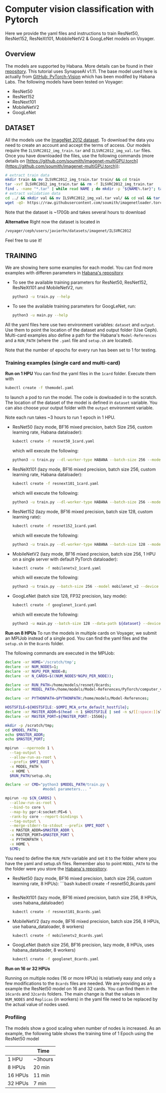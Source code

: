 # Computer vision classification with Pytorch
Here we provide the yaml files and instructions to train ResNet50, ResNet152, ResNeXt101, MobbileNetV2 & GoogLeNet models on Voyager.

## Overview

The models are supported by Habana. More details can be found in their [repository](https://github.com/HabanaAI/Model-References/tree/master/PyTorch/computer_vision/classification/torchvision). This tutorial uses SynapseAI v1.11. The base model used here is actually from [GitHub: PyTorch-Vision](https://github.com/pytorch/vision/tree/release/0.10/torchvision/models) which has been modifed by Habana Labs. The following models have been tested on Voyager:

- ResNet50
- ResNet152
- ResNext101
- MobileNetV2
- GoogLeNet


## DATASET

All the models use the [ImageNet 2012 dataset](https://image-net.org/download.php). To download the data you need to create an account and accept the terms of access. Our models require the `ILSVRC2012_img_train.tar` and `ILSVRC2012_img_val.tar` files. Once you have downloaded the files, use the following commands (more details on [https://github.com/soumith/imagenet-multiGPU.torch](https://github.com/soumith/imagenet-multiGPU.torch)):

```bash
# extract train data
mkdir train && mv ILSVRC2012_img_train.tar train/ && cd train
tar -xvf ILSVRC2012_img_train.tar && rm -f ILSVRC2012_img_train.tar
find . -name "*.tar" | while read NAME ; do mkdir -p "${NAME%.tar}"; tar -xvf "${NAME}" -C "${NAME%.tar}"; rm -f "${NAME}"; done
# extract validation data
cd ../ && mkdir val && mv ILSVRC2012_img_val.tar val/ && cd val && tar -xvf ILSVRC2012_img_val.tar
wget -qO- https://raw.githubusercontent.com/soumith/imagenetloader.torch/master/valprep.sh | bash
```  
Note that the dataset is ~170Gb and takes several hours to download

**Alternative**
Right now the dataset is located in
```bash
/voyager/ceph/users/javierhn/datasets/imagenet/ILSVRC2012
```

Feel free to use it!

## TRAINING

We are showing here some examples for each model. You can find more examples with differen parameters in [Habana's repository](https://github.com/HabanaAI/Model-References/tree/master/PyTorch/computer_vision/classification/torchvision)
- To see the available training parameters for ResNet50, ResNet152, ResNeXt101 and MobileNetV2, run:
  ```bash
  python3 -u train.py --help
  ```
- To see the available training parameters for GoogLeNet, run:
  ```bash
  python3 -u main.py --help
  ```

All the yaml files here use two environment variables: `dataset` and `output`. Use them to point the location of the dataset and output folder (Use Ceph). Multi-card examples also define a path for the Habana's `Model-References` and a `RUN_PATH` (where the `.yaml` file and `setup.sh` are located).
 
Note that the number of epochs for every run has been set to 1 for testing.

### Training examples (single card and multi-card)
**Run on 1 HPU**
You can find the yaml files in the `1card` folder. Execute them with
```bash
kubectl create -f themodel.yaml
```
to launch a pod to run the model. The code is dowloaded in to the scratch. The location of the dataset of the model is defined in `dataset` variable. You can also choose your output folder with the `output` environment variable. 

Note each run takes ~3 hours to run 1 epoch in 1 HPU.

- ResNet50 (lazy mode, BF16 mixed precision, batch Size 256, custom learning rate, Habana dataloader):
  ```bash
  kubectl create -f resnet50_1card.yaml 
  ```
  which will execute the following:
  ```bash
  python3 -u train.py --dl-worker-type HABANA --batch-size 256 --model resnet50 --device hpu --workers 8 --print-freq 20 --dl-time-exclude False --deterministic --data-path ${dataset} --output-dir ${output} --save-checkpoint --epochs 1 --autocast  --lr 0.1 --custom-lr-values 0.1 0.01 0.001 0.0001 --custom-lr-milestones 0 30 60 80 
  ```
- ResNeXt101 (lazy mode, BF16 mixed precision, batch size 256, custom learning rate, Habana dataloader):
  ```bash
  kubectl create -f resnext101_1card.yaml 
  ```
  which will execute the following:
  ```bash
  python3 -u train.py --dl-worker-type HABANA --batch-size 256 --model resnext101_32x4d --device hpu --workers 8 --print-freq 20 --dl-time-exclude False --deterministic --data-path ${dataset} --output-dir ${output} --save-checkpoint --epochs 1 --autocast --lr 0.1 --custom-lr-values 0.1 0.01 0.001 0.0001 --custom-lr-milestones 0 30 60 80
  ```

- ResNet152 (lazy mode, BF16 mixed precision, batch size 128, custom learning rate):
  ```bash
  kubectl create -f resnet152_1card.yaml
  ```
  which will execute the following:
  ```bash
  python3 -u train.py --dl-worker-type HABANA --batch-size 128 --model resnet152 --device hpu --workers 8 --print-freq 20 --dl-time-exclude False --deterministic --data-path ${dataset} --output-dir ${output} --save-checkpoint --epochs 1 --autocast --lr 0.1 --custom-lr-values 0.1 0.01 0.001 0.0001 --custom-lr-milestones 0 30 60 80
  ```
- MobileNetV2 (lazy mode, BF16 mixed precision, batch size 256, 1 HPU on a single server with default PyTorch dataloader):
  ```bash
  kubectl create -f mobilenetv2_1card.yaml
  ```
  which will execute the following:
  ```bash
  python3 -u train.py --batch-size 256 --model mobilenet_v2 --device hpu --print-freq 10 --deterministic --data-path ${dataset} --output-dir ${output} --save-checkpoint --epochs 1 --autocast --dl-time-exclude=False --lr 0.045 --wd 0.00004 --lr-step-size 1 --lr-gamma 0.98 --momentum 0.9 
  ```
- GoogLeNet (batch size 128, FP32 precision, lazy mode):
  ```bash
  kubectl create -f googlenet_1card.yaml
  ```
  which will execute the following:
  ```bash
  python3 -u main.py --batch-size 128 --data-path ${dataset} --device hpu --dl-worker-type HABANA --epochs 1 --lr 0.07 --enable-lazy --model googlenet --seed 123 --no-aux-logits --print-interval 20 --workers 8
  ```


**Run on 8 HPUs**
To run the models in multiple cards on Voyager, we submit an MPIJob instead of a single pod. You can find the yaml files and the `setup.sh` in the `8cards` folder.

The following commands are executed in the MPIJob:

```bash
declare -xr HOME='/scratch/tmp';
declare -xr NUM_NODES=1;
declare -xr NGPU_PER_NODE=8;
declare -xr N_CARDS=$((NUM_NODES*NGPU_PER_NODE));

declare -xr RUN_PATH=/home/models/resnet/8cards;
declare -xr MODEL_PATH=/home/models/Model-References/PyTorch/computer_vision/classification/torchvision;

declare -xr PYTHONPATH=$PYTHONPATH:/home/models/Model-References;

HOSTSFILE=${HOSTSFILE:-$OMPI_MCA_orte_default_hostfile};
declare -xr MASTER_ADDR=$(head -n 1 $HOSTSFILE | sed -n s/[[:space:]]slots.*//p);
declare -xr MASTER_PORT=${MASTER_PORT:-15566};

mkdir -p /scratch/tmp;
cd $MODEL_PATH;
echo $MASTER_ADDR;
echo $MASTER_PORT;

mpirun  --npernode 1 \
  --tag-output \
  --allow-run-as-root \
  --prefix $MPI_ROOT \
  -x MODEL_PATH \
  -x HOME \
  $RUN_PATH/setup.sh;

declare -xr CMD="python3 $MODEL_PATH/train.py \
                 #model parameters... "

mpirun -np ${N_CARDS} \
  --allow-run-as-root \
  --bind-to core \
  --map-by ppr:4:socket:PE=6 \
  -rank-by core --report-bindings \
  --tag-output \
  --merge-stderr-to-stdout --prefix $MPI_ROOT \
  -x MASTER_ADDR=$MASTER_ADDR \
  -x MASTER_PORT=$MASTER_PORT \
  -x PYTHONPATH \
  -x HOME \
  $CMD;
```

You need to define the `RUN_PATH` variable and set it to the folder where you have the yaml and setup.sh files. Remember also to point `MODEL_PATH` to the the folder were you store the [Habana's repository](https://github.com/HabanaAI/Model-References).

- ResNet50 (lazy mode, BF16 mixed precision, batch size 256, custom learning rate, 8 HPUs):  ```bash
  kubectl create -f resnet50_8cards.yaml
  ``` 
- ResNeXt101 (lazy mode, BF16 mixed precision, batch size 256, 8 HPUs, uses habana_dataloader)
  ```bash
  kubectl create -f resnext101_8cards.yaml
  ```
- MobileNetV2 (lazy mode, BF16 mixed precision, batch size 256, 8 HPUs, use habana_dataloader, 8 workers)
  ```bash
  kubectl create -f mobilenetv2_8cards.yaml
  ```
- GoogLeNet (batch size 256, BF16 precision, lazy mode, 8 HPUs, uses habana_dataloader, 8 workers)
  ```bash
  kubectl create -f googlenet_8cards.yaml 
  ```

**Run on 16 or 32 HPUs**

Running on multiple nodes (16 or more HPUs) is relatively easy and only a few modifications to the `8cards` files are needed. We are providing as an example the ResNet50 model on 16 and 32 cards. You can find them in the `16cards` and `32cards` folders. The main change is that the values in `NUM_NODES` and `Replicas` (in workers) in the yaml file need to be replaced by the actual value of nodes used.

### Profiling

The models show a good scaling when number of nodes is increased. As an example, the following table shows the training time of 1 Epoch using the ResNet50 model

|         | Time    |
| ------- | ------- |
| 1 HPU   | ~3hours |
| 8 HPUs  | 20 min  |
| 16 HPUs | 11 min  |
| 32 HPUs | 7 min   |


